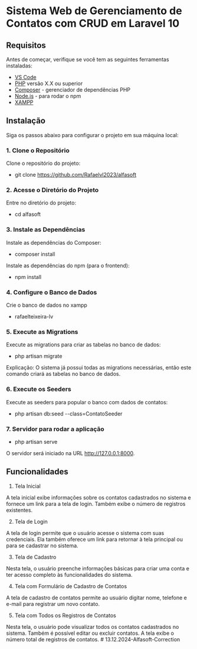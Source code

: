 # Sistema Web de Gerenciamento de Contatos com CRUD em Laravel 10

## Requisitos

Antes de começar, verifique se você tem as seguintes ferramentas instaladas:

- [VS Code](https://code.visualstudio.com/) 
- [PHP](https://www.php.net/) versão X.X ou superior
- [Composer](https://getcomposer.org/) - gerenciador de dependências PHP
- [Node.js](https://nodejs.org/) - para rodar o npm
- [XAMPP](https://www.apachefriends.org/pt_br/index.html)

## Instalação

Siga os passos abaixo para configurar o projeto em sua máquina local:

### 1. Clone o Repositório

Clone o repositório do projeto:

- git clone https://github.com/Rafaelvl2023/alfasoft

### 2. Acesse o Diretório do Projeto

Entre no diretório do projeto:

- cd alfasoft

### 3. Instale as Dependências

Instale as dependências do Composer:

- composer install

Instale as dependências do npm (para o frontend):

- npm install

### 4. Configure o Banco de Dados

Crie o banco de dados no xampp

- rafaelteixeira-lv

### 5. Execute as Migrations

Execute as migrations para criar as tabelas no banco de dados:

- php artisan migrate

Explicação: O sistema já possui todas as migrations necessárias, então este comando criará as tabelas no banco de dados.

### 6. Execute os Seeders

Execute as seeders para popular o banco com dados de contatos:

- php artisan db:seed --class=ContatoSeeder

### 7. Servidor para rodar a aplicação

- php artisan serve

O servidor será iniciado na URL http://127.0.0.1:8000.

## Funcionalidades

1. Tela Inicial

A tela inicial exibe informações sobre os contatos cadastrados no sistema e fornece um link para a tela de login. Também exibe o número de registros existentes.

2. Tela de Login

A tela de login permite que o usuário acesse o sistema com suas credenciais. Ela também oferece um link para retornar à tela principal ou para se cadastrar no sistema.

3. Tela de Cadastro

Nesta tela, o usuário preenche informações básicas para criar uma conta e ter acesso completo às funcionalidades do sistema.

4. Tela com Formulário de Cadastro de Contatos

A tela de cadastro de contatos permite ao usuário digitar nome, telefone e e-mail para registrar um novo contato.

5. Tela com Todos os Registros de Contatos

Nesta tela, o usuário pode visualizar todos os contatos cadastrados no sistema. Também é possível editar ou excluir contatos. A tela exibe o número total de registros de contatos.
#   1 3 . 1 2 . 2 0 2 4 - A l f a s o f t - C o r r e c t i o n  
 